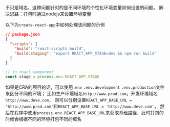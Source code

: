 不只是域名，这种问题针对的是不同环境的个性化环境变量如何设置的问题。
解决思路：打包时通过nodejs来设置环境变量

以下为`create-react-app`中如何处理该问题的示例

```json
// package.json
{
  "scripts": {
    "build": "react-scripts build",
    "build:staging": "export REACT_APP_STAGE=dev && npm run build"
  }
}
```

```js
// in react component
const stage = process.env.REACT_APP_STAGE
```

如果是CRA的项目的话，可以使用`.env` `.env.development` `.env.production`文件来区分不同的环境；
比如生产环境域名`http://www.prod.com`，开发环境域名`http://www.deve.com`，
则可以分别设置`REACT_APP_BASE_URL = 'http://www.prod.com'`和`REACT_APP_BASE_URL = 'http://www.deve.com'`，
然后在程序中使用`process.env.REACT_APP_BASE_URL`来获取基础路径，此时打包的时候会根据不同的环境打包不同的域名
